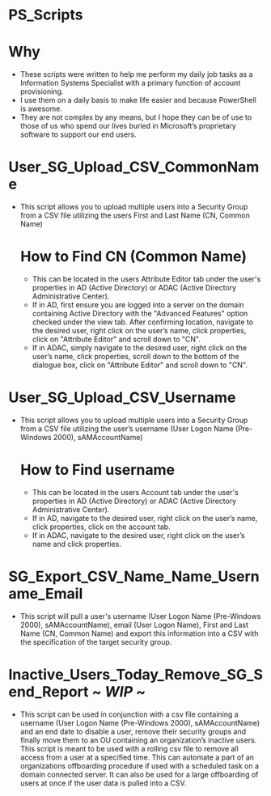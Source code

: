 # PS_Scripts

# Why
  * These scripts were written to help me perform my daily job tasks as a Information Systems Specialist with a primary function of account provisioning. 
  * I use them on a daily basis to make life easier and because PowerShell is awesome. 
  * They are not complex by any means, but I hope they can be of use to those of us who spend our lives buried in Microsoft’s proprietary software to support our end users. 


# User_SG_Upload_CSV_CommonName
* This script allows you to upload multiple users into a Security Group from a CSV file utilizing the users First and Last Name (CN, Common Name)
  
  # How to Find CN (Common Name)
  * This can be located in the users Attribute Editor tab under the user's properties in AD (Active Directory) or ADAC (Active Directory Administrative Center).
  * If in AD, first ensure you are logged into a server on the domain containing Active Directory with the "Advanced Features" option checked under the view tab. After confirming location, navigate to the desired user, right click on the user’s name, click properties, click on "Attribute Editor" and scroll down to "CN".
  * If in ADAC, simply navigate to the desired user, right click on the user’s name, click properties, scroll down to the bottom of the dialogue box, click on "Attribute Editor" and scroll down to "CN".


# User_SG_Upload_CSV_Username
* This script allows you to upload multiple users into a Security Group from a CSV file utilizing the user’s username (User Logon Name (Pre-Windows 2000), sAMAccountName)
  
  # How to Find username
  * This can be located in the users Account tab under the user's properties in AD (Active Directory) or ADAC (Active Directory Administrative Center).
  * If in AD, navigate to the desired user, right click on the user’s name, click properties, click on the account tab. 
  * If in ADAC, navigate to the desired user, right click on the user’s name and click properties.
 
 # SG_Export_CSV_Name_Name_Username_Email
 * This script will pull a user's username (User Logon Name (Pre-Windows 2000), sAMAccountName), email (User Logon Name), First and Last Name (CN, Common Name) and export this information into a CSV with the specification of the target security group.

# Inactive_Users_Today_Remove_SG_Send_Report ~ ***WIP*** ~
* This script can be used in conjunction with a csv file containing a username (User Logon Name (Pre-Windows 2000), sAMAccountName) and an end date to disable a user, remove their security groups and finally move them to an OU containing an organization’s inactive users. This script is meant to be used with a rolling csv file to remove all access from a user at a specified time. This can automate a part of an organizations offboarding procedure if used with a scheduled task on a domain connected server. It can also be used for a large offboarding of users at once if the user data is pulled into a CSV.
